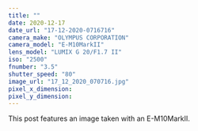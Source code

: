 ```yaml
---
title: ""
date: 2020-12-17
date_url: "17-12-2020-0716716"
camera_make: "OLYMPUS CORPORATION"
camera_model: "E-M10MarkII"
lens_model: "LUMIX G 20/F1.7 II"
iso: "2500"
fnumber: "3.5"
shutter_speed: "80"
image_url: "17_12_2020_070716.jpg"
pixel_x_dimension: 
pixel_y_dimension: 
---
```


This post features an image taken with an E-M10MarkII.